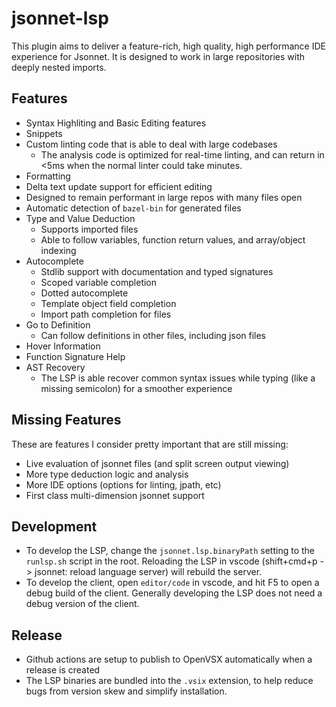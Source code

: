 # jsonnet-lsp

This plugin aims to deliver a feature-rich, high quality, high performance IDE experience for Jsonnet. It is designed to work in large repositories with deeply nested imports.

## Features
* Syntax Highliting and Basic Editing features
* Snippets
* Custom linting code that is able to deal with large codebases
    * The analysis code is optimized for real-time linting, and can return in <5ms when the normal linter could take minutes.
* Formatting
* Delta text update support for efficient editing
* Designed to remain performant in large repos with many files open
* Automatic detection of `bazel-bin` for generated files
* Type and Value Deduction
    * Supports imported files
    * Able to follow variables, function return values, and array/object indexing
* Autocomplete
    * Stdlib support with documentation and typed signatures
    * Scoped variable completion
    * Dotted autocomplete
    * Template object field completion
    * Import path completion for files
* Go to Definition
    * Can follow definitions in other files, including json files
* Hover Information
* Function Signature Help
* AST Recovery
    * The LSP is able recover common syntax issues while typing (like a missing semicolon) for a smoother experience

## Missing Features
These are features I consider pretty important that are still missing:
* Live evaluation of jsonnet files (and split screen output viewing)
* More type deduction logic and analysis
* More IDE options (options for linting, jpath, etc)
* First class multi-dimension jsonnet support

## Development

* To develop the LSP, change the `jsonnet.lsp.binaryPath` setting to the `runlsp.sh` script in the root. Reloading the LSP in vscode (shift+cmd+p -> jsonnet: reload language server) will rebuild the server.
* To develop the client, open `editor/code` in vscode, and hit F5 to open a debug build of the client. Generally developing the LSP does not need a debug version of the client.

## Release

* Github actions are setup to publish to OpenVSX automatically when a release is created
* The LSP binaries are bundled into the `.vsix` extension, to help reduce bugs from version skew and simplify installation.
